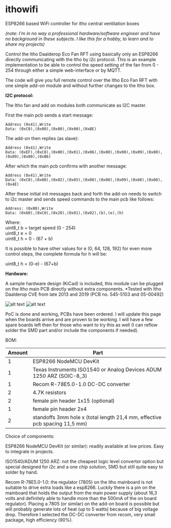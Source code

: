 # ithowifi
ESP8266 based WiFi controller for itho central ventilation boxes

*(note: I'm in no way a professional hardware/software engineer and have no background in these subjects. I like this for a hobby, to learn and to share my projects)*

Control the Itho Daalderop Eco Fan RFT using basically only an ESP8266 directly communicating with the Itho by i2c protocol. 
This is an example implementation to be able to control the speed setting of the fan from 0 - 254 through either a simple web-interface or 
by MQTT.

The code will give you full remote control over the Itho Eco Fan RFT with one simple add-on module and without further changes to the Itho box.

**I2C protocol:**

The Itho fan and add on modules both communicate as I2C master. 

First the main pcb sends a start message:
```
Address (0x41),Write
Data: (0xC0),(0x00),(0x00),(0x00),(0xBE)
```
The add-on then replies (as slave):
```
Address (0x41),Write
Data: (0xEF),(0xC0),(0x00),(0x01),(0x06),(0x00),(0x00),(0x09),(0x00),(0x09),(0x00),(0xB6)
```
After which the main pcb confirms with another message:
```
Address (0x41),Write
Data: (0xC0),(0x00),(0x02),(0x05),(0x00),(0x00),(0x09),(0x60),(0x00),(0x4E)
```
After these initial init messages back and forth the add-on needs to switch to i2c master and sends 
speed commands to the main pcb like follows:
```
Address: (0x00),Write
Data: (0x60),(0xC0),(0x20),(0x01),(0x02),(b),(e),(h)
```

Where:  
   uint8_t b = target speed (0 - 254)  
   uint8_t e = 0  
   uint8_t h = 0 - (67 + b)  

It is possible to have other values for e (0, 64, 128, 192) for even more control steps, the complete formula for h will be:

   uint8_t h = (0-e) - (67+b)  


**Hardware:**

A sample hardware design (KiCad) is included, this module can be plugged on the Itho main PCB directly without extra components.
*Tested with Itho Daalderop CVE from late 2013 and 2019 (PCB no. 545-5103 and 05-00492)

![alt text](https://github.com/arjenhiemstra/ithowifi/blob/master/images/ithowifi_board_topside.png "PCB Top")
![alt text](https://github.com/arjenhiemstra/ithowifi/blob/master/images/ithowifi_board_bottomside.png "PCB Bottom")


PoC is done and working, PCBs have been ordered. I will update this page when the boards arrive and are proven to be working. I will have a few spare boards left then for those
who want to try this as well (I can reflow solder the SMD part and/or include the components if needed).

BOM:

Amount | Part 
--- | ---
1 | ESP8266 NodeMCU DevKit
1 | Texas Instruments ISO1540 or Analog Devices ADUM 1250 ARZ (SOIC-8_3)
1 | Recom R-78E5.0-1.0 DC-DC converter
2 | 4.7K resistors
2 | female pin header 1x15 (optional)
1 | female pin header 2x4
2 | standoffs 3mm hole x (total length 21,4 mm, effective pcb spacing 11,5 mm)

Choice of components:

ESP8266 NodeMCU DevKit (or similar): 
readily available at low prices. Easy to integrate in projects.

ISO1540/ADUM 1250 ARZ: 
not the cheapest logic level convertor option but special designed for i2c and a one chip solution, SMD but still quite easy to solder by hand.

Recom R-78E5.0-1.0: 
the regulator (7805) on the itho mainboard is not suitable to drive extra loads like a esp8266. Luckily there is a pin on the mainboard that holds the output from the main
power supply (about 16,3 volts and definitely able to handle more than the 500mA of the on board regulator). Placing a 7805 (or similar) on the add-on board is possible 
but will probably generate lots of heat (up to 5 watts) because of big voltage drop.
Therefore I selected the DC-DC converter from recom, very small package, high efficiency (90%).
